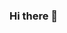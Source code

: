 ### Hi there 👋

<!--
**prabsshrestha/prabsshrestha** is a ✨ _special_ ✨ repository because its `README.md` (this file) appears on your GitHub profile.

![Snake gif] (https://github.com/prabsshrestha/prabsshrestha/blob/main/output/github-contribution-grid-snake.gif)

Here are some ideas to get you started:

- 🔭 I’m currently working on ...
- 🌱 I’m currently learning ...
- 👯 I’m looking to collaborate on ...
- 🤔 I’m looking for help with ...
- 💬 Ask me about ...
- 📫 How to reach me: ...
- 😄 Pronouns: ...
- ⚡ Fun fact: ...
-->
